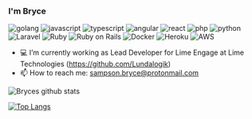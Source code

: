 ### I'm Bryce
![golang](https://img.shields.io/badge/-Golang-%233be8ff?style=flat-square)
![javascript](https://img.shields.io/badge/JavaScript-yellow?style=flat-square)
![typescript](https://img.shields.io/badge/TypeScript-007ACC?style=flat-square)
![angular](https://img.shields.io/badge/Angular-fc0303?style=flat-square)
![react](https://img.shields.io/badge/React-61dafb?style=flat-square)
![php](https://img.shields.io/badge/PHP-4F5B93?style=flat-square)
![python](https://img.shields.io/badge/Python-3776ab?style=flat-square)
![Laravel](https://img.shields.io/badge/Laravel-ff2d20?style=flat-square)
![Ruby](https://img.shields.io/badge/Ruby-cc0000?style=flat-square)
![Ruby on Rails](https://img.shields.io/badge/Ruby%20On%20Rails-cc0000?style=flat-square)
![Docker](https://img.shields.io/badge/Docker-157aff?style=flat-square)
![Heroku](https://img.shields.io/badge/Heroku-ac8ece?style=flat-square)
![AWS](https://img.shields.io/badge/AWS-e47911?style=flat-square)












- :computer: I’m currently working as Lead Developer for Lime Engage at Lime Technologies (https://github.com/Lundalogik)
- 📫 How to reach me: sampson.bryce@protonmail.com

![Bryces github stats](https://github-readme-stats.vercel.app/api?username=sampsonbryce&show_icons=true&hide_border=true&count_private=true&theme=cobalt)

[![Top Langs](https://github-readme-stats.vercel.app/api/top-langs/?username=sampsonbryce)](https://github.com/anuraghazra/github-readme-stats)
